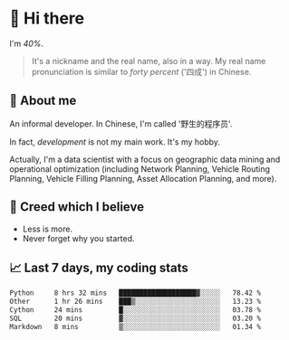 # 👋 Hi there

I'm *40%*.

> It's a nickname and the real name, also in a way.
> My real name pronunciation is similar to *forty percent* ('四成') in Chinese.

## :speech_balloon: About me

An informal developer. In Chinese, I'm called '野生的程序员'.

In fact, _development_ is not my main work. It's my hobby.

Actually, I'm a data scientist with a focus on geographic data mining and operational optimization (including Network Planning, Vehicle Routing Planning, Vehicle Filling Planning, Asset Allocation Planning, and more).

## :see_no_evil: Creed which I believe

- Less is more.
- Never forget why you started.

## :chart_with_upwards_trend: Last 7 days, my coding stats

<!--START_SECTION:waka-->

```txt
Python     8 hrs 32 mins   ███████████████████▓░░░░░   78.42 %
Other      1 hr 26 mins    ███▒░░░░░░░░░░░░░░░░░░░░░   13.23 %
Cython     24 mins         █░░░░░░░░░░░░░░░░░░░░░░░░   03.78 %
SQL        20 mins         ▓░░░░░░░░░░░░░░░░░░░░░░░░   03.20 %
Markdown   8 mins          ▒░░░░░░░░░░░░░░░░░░░░░░░░   01.34 %
```

<!--END_SECTION:waka-->
